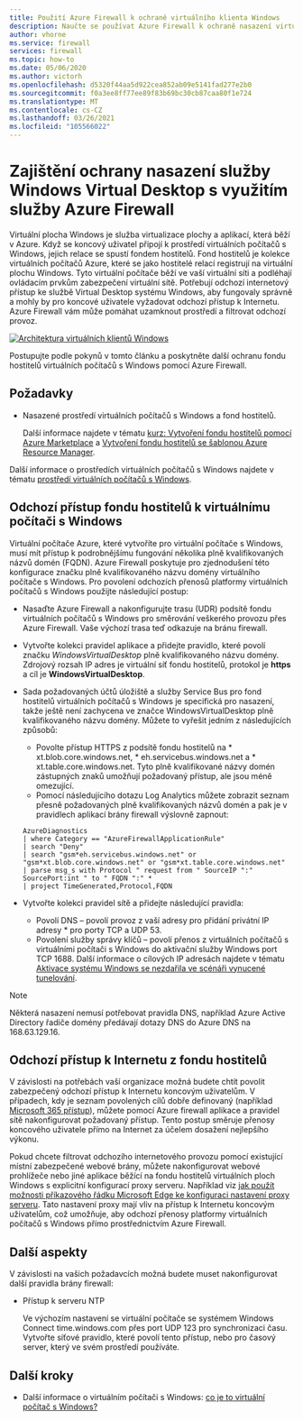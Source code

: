 ```yaml
---
title: Použití Azure Firewall k ochraně virtuálního klienta Windows
description: Naučte se používat Azure Firewall k ochraně nasazení virtuálních ploch Windows
author: vhorne
ms.service: firewall
services: firewall
ms.topic: how-to
ms.date: 05/06/2020
ms.author: victorh
ms.openlocfilehash: d5320f44aa5d922cea852ab09e5141fad277e2b0
ms.sourcegitcommit: f0a3ee8ff77ee89f83b69bc30cb87caa80f1e724
ms.translationtype: MT
ms.contentlocale: cs-CZ
ms.lasthandoff: 03/26/2021
ms.locfileid: "105566022"
---
```

# <a name="use-azure-firewall-to-protect-window-virtual-desktop-deployments"></a>Zajištění ochrany nasazení služby Windows Virtual Desktop s využitím služby Azure Firewall

Virtuální plocha Windows je služba virtualizace plochy a aplikací, která běží v Azure. Když se koncový uživatel připojí k prostředí virtuálních počítačů s Windows, jejich relace se spustí fondem hostitelů. Fond hostitelů je kolekce virtuálních počítačů Azure, které se jako hostitelé relací registrují na virtuální plochu Windows. Tyto virtuální počítače běží ve vaší virtuální síti a podléhají ovládacím prvkům zabezpečení virtuální sítě. Potřebují odchozí internetový přístup ke službě Virtual Desktop systému Windows, aby fungovaly správně a mohly by pro koncové uživatele vyžadovat odchozí přístup k Internetu. Azure Firewall vám může pomáhat uzamknout prostředí a filtrovat odchozí provoz.

[![Architektura ](media/protect-windows-virtual-desktop/windows-virtual-desktop-architecture-diagram.png) virtuálních klientů Windows](media/protect-windows-virtual-desktop/windows-virtual-desktop-architecture-diagram.png#lightbox)

Postupujte podle pokynů v tomto článku a poskytněte další ochranu fondu hostitelů virtuálních počítačů s Windows pomocí Azure Firewall.

## <a name="prerequisites"></a>Požadavky


 - Nasazené prostředí virtuálních počítačů s Windows a fond hostitelů.

   Další informace najdete v tématu [kurz: Vytvoření fondu hostitelů pomocí Azure Marketplace](../virtual-desktop/create-host-pools-azure-marketplace.md) a [Vytvoření fondu hostitelů se šablonou Azure Resource Manager](../virtual-desktop/virtual-desktop-fall-2019/create-host-pools-arm-template.md).

Další informace o prostředích virtuálních počítačů s Windows najdete v tématu [prostředí virtuálních počítačů s Windows](../virtual-desktop/environment-setup.md).

## <a name="host-pool-outbound-access-to-windows-virtual-desktop"></a>Odchozí přístup fondu hostitelů k virtuálnímu počítači s Windows

Virtuální počítače Azure, které vytvoříte pro virtuální počítače s Windows, musí mít přístup k podrobnějšímu fungování několika plně kvalifikovaných názvů domén (FQDN). Azure Firewall poskytuje pro zjednodušení této konfigurace značku plně kvalifikovaného názvu domény virtuálního počítače s Windows. Pro povolení odchozích přenosů platformy virtuálních počítačů s Windows použijte následující postup:

- Nasaďte Azure Firewall a nakonfigurujte trasu (UDR) podsítě fondu virtuálních počítačů s Windows pro směrování veškerého provozu přes Azure Firewall. Vaše výchozí trasa teď odkazuje na bránu firewall.
- Vytvořte kolekci pravidel aplikace a přidejte pravidlo, které povolí značku *WindowsVirtualDesktop* plně kvalifikovaného názvu domény. Zdrojový rozsah IP adres je virtuální síť fondu hostitelů, protokol je **https** a cíl je **WindowsVirtualDesktop**.

- Sada požadovaných účtů úložiště a služby Service Bus pro fond hostitelů virtuálních počítačů s Windows je specifická pro nasazení, takže ještě není zachycena ve značce WindowsVirtualDesktop plně kvalifikovaného názvu domény. Můžete to vyřešit jedním z následujících způsobů:

   - Povolte přístup HTTPS z podsítě fondu hostitelů na * xt.blob.core.windows.net, * eh.servicebus.windows.net a * xt.table.core.windows.net. Tyto plně kvalifikované názvy domén zástupných znaků umožňují požadovaný přístup, ale jsou méně omezující.
   - Pomocí následujícího dotazu Log Analytics můžete zobrazit seznam přesně požadovaných plně kvalifikovaných názvů domén a pak je v pravidlech aplikací brány firewall výslovně zapnout:
   ```
   AzureDiagnostics
   | where Category == "AzureFirewallApplicationRule"
   | search "Deny"
   | search "gsm*eh.servicebus.windows.net" or "gsm*xt.blob.core.windows.net" or "gsm*xt.table.core.windows.net"
   | parse msg_s with Protocol " request from " SourceIP ":" SourcePort:int " to " FQDN ":" *
   | project TimeGenerated,Protocol,FQDN
   ```

- Vytvořte kolekci pravidel sítě a přidejte následující pravidla:

   - Povolí DNS – povolí provoz z vaší adresy pro přidání privátní IP adresy * pro porty TCP a UDP 53.
   - Povolení služby správy klíčů – povolí přenos z virtuálních počítačů s virtuálními počítači s Windows do aktivační služby Windows port TCP 1688. Další informace o cílových IP adresách najdete v tématu [Aktivace systému Windows se nezdařila ve scénáři vynucené tunelování](/troubleshoot/azure/virtual-machines/custom-routes-enable-kms-activation#solution).

> [!NOTE]
> Některá nasazení nemusí potřebovat pravidla DNS, například Azure Active Directory řadiče domény předávají dotazy DNS do Azure DNS na 168.63.129.16.

## <a name="host-pool-outbound-access-to-the-internet"></a>Odchozí přístup k Internetu z fondu hostitelů

V závislosti na potřebách vaší organizace možná budete chtít povolit zabezpečený odchozí přístup k Internetu koncovým uživatelům. V případech, kdy je seznam povolených cílů dobře definovaný (například [Microsoft 365 přístup](/microsoft-365/enterprise/microsoft-365-ip-web-service)), můžete pomocí Azure firewall aplikace a pravidel sítě nakonfigurovat požadovaný přístup. Tento postup směruje přenosy koncového uživatele přímo na Internet za účelem dosažení nejlepšího výkonu.

Pokud chcete filtrovat odchozího internetového provozu pomocí existující místní zabezpečené webové brány, můžete nakonfigurovat webové prohlížeče nebo jiné aplikace běžící na fondu hostitelů virtuálních ploch Windows s explicitní konfigurací proxy serveru. Například viz [jak použít možnosti příkazového řádku Microsoft Edge ke konfiguraci nastavení proxy serveru](/deployedge/edge-learnmore-cmdline-options-proxy-settings). Tato nastavení proxy mají vliv na přístup k Internetu koncovým uživatelům, což umožňuje, aby odchozí přenosy platformy virtuálních počítačů s Windows přímo prostřednictvím Azure Firewall.

## <a name="additional-considerations"></a>Další aspekty

V závislosti na vašich požadavcích možná budete muset nakonfigurovat další pravidla brány firewall:

- Přístup k serveru NTP

   Ve výchozím nastavení se virtuální počítače se systémem Windows Connect time.windows.com přes port UDP 123 pro synchronizaci času. Vytvořte síťové pravidlo, které povolí tento přístup, nebo pro časový server, který ve svém prostředí používáte.


## <a name="next-steps"></a>Další kroky

- Další informace o virtuálním počítači s Windows: [co je to virtuální počítač s Windows?](../virtual-desktop/overview.md)